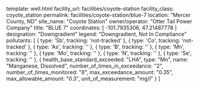 template: well.html
facility_url: facilities/coyote-station
facility_class: coyote_station
permalink: facilities/coyote-station/blue-7
location: "Mercer County, ND"
site_name: "Coyote Station"
owner/operator: "Otter Tail Power Company"
title: "BLUE 7"
coordinates: [
  -101.7935306,
  47.21487778
]
designation: "Downgradient"
legend: "Downgradient, Not In Compliance"
pollutants: [
  {
    type: 'Sb',
    tracking: 'not-tracked'
  },
  {
    type: 'Co',
    tracking: 'not-tracked'
  },
  {
    type: 'As',
    tracking: ''
  },
  {
    type: 'B',
    tracking: ''
  },
  {
    type: 'Mn',
    tracking: ''
  },
  {
    type: 'Mo',
    tracking: ''
  },
  {
    type: 'N',
    tracking: ''
  },
  {
    type: 'Se',
    tracking: ''
  },
  {
  health_base_standard_exceeded: "LHA",
  type: "Mn",
  name: "Manganese, Dissolved",
  number_of_times_in_exceedance: "2",
  number_of_times_monitored: "8",
  max_exceedance_amount: "0.35",
  max_allowable_amount: "0.3",
  unit_of_measurement: "mg/l"
  }
]
